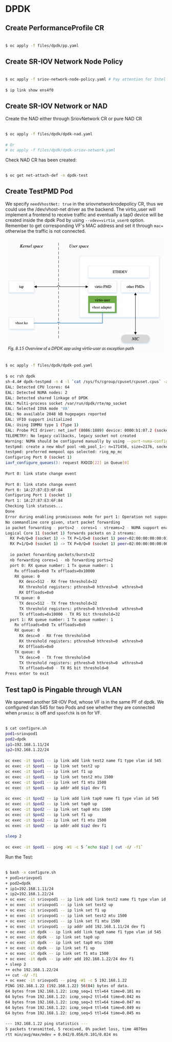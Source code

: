 # DPDK

## Create PerformanceProfile CR

~~~bash

$ oc apply -f files/dpdk/pp.yaml

~~~

## Create SR-IOV Network Node Policy

~~~bash

$ oc apply -f sriov-network-node-policy.yaml # Pay attention for Intel NIC, in order to use DPDK, the deviceType needs to be vfio-pci

$ ip link show ens4f0

~~~

## Create SR-IOV Network or NAD

Create the NAD either through SriovNetwork CR or pure NAD CR

~~~bash

$ oc apply -f files/dpdk/dpdk-nad.yaml

# Or
# oc apply -f files/dpdk/dpdk-sriov-network.yaml

~~~

Check NAD CR has been created:

~~~bash

$ oc get net-attach-def -n dpdk-test

~~~

## Create TestPMD Pod

We specify `needVhostNet: true` in the sriovnetworknodepolicy CR, thus we could use the /dev/vhost-net driver as the backend. The virtio_user will implement a frontend to receive traffic and eventually a tap0 device will be created inside the dpdk Pod by using `--vdev=virtio_user0` option. Remember to get corresponding VF's MAC address and set it through `mac=` otherwise the traffic is not connected.

![virtio-user and vhost-net](files/images/virtio-user_vhost-net.png)

~~~bash

$ oc apply -f files/dpdk/dpdk-pod.yaml

$ oc rsh dpdk
sh-4.4# dpdk-testpmd -n 4 -l `cat /sys/fs/cgroup/cpuset/cpuset.cpus` -a $PCIDEVICE_OPENSHIFT_IO_SRIOV_DPDK_ENS4F0 --socket-mem 1024 --vdev=virtio_user0,path=/dev/vhost-net,mac="1a:27:87:e3:6f:84"
EAL: Detected CPU lcores: 64
EAL: Detected NUMA nodes: 2
EAL: Detected shared linkage of DPDK
EAL: Multi-process socket /var/run/dpdk/rte/mp_socket
EAL: Selected IOVA mode 'VA'
EAL: No available 2048 kB hugepages reported
EAL: VFIO support initialized
EAL: Using IOMMU type 1 (Type 1)
EAL: Probe PCI driver: net_iavf (8086:1889) device: 0000:b1:07.2 (socket 1)
TELEMETRY: No legacy callbacks, legacy socket not created
Warning: NUMA should be configured manually by using --port-numa-config and --ring-numa-config parameters along with --numa.
testpmd: create a new mbuf pool <mb_pool_1>: n=171456, size=2176, socket=1
testpmd: preferred mempool ops selected: ring_mp_mc
Configuring Port 0 (socket 1)
iavf_configure_queues(): request RXDID[22] in Queue[0]

Port 0: link state change event

Port 0: link state change event
Port 0: 1A:27:87:E3:6F:84
Configuring Port 1 (socket 1)
Port 1: 1A:27:87:E3:6F:84
Checking link statuses...
Done
Error during enabling promiscuous mode for port 1: Operation not supported - ignore
No commandline core given, start packet forwarding
io packet forwarding - ports=2 - cores=1 - streams=2 - NUMA support enabled, MP allocation mode: native
Logical Core 11 (socket 1) forwards packets on 2 streams:
  RX P=0/Q=0 (socket 1) -> TX P=1/Q=0 (socket 1) peer=02:00:00:00:00:01
  RX P=1/Q=0 (socket 1) -> TX P=0/Q=0 (socket 1) peer=02:00:00:00:00:00

  io packet forwarding packets/burst=32
  nb forwarding cores=1 - nb forwarding ports=2
  port 0: RX queue number: 1 Tx queue number: 1
    Rx offloads=0x0 Tx offloads=0x10000
    RX queue: 0
      RX desc=512 - RX free threshold=32
      RX threshold registers: pthresh=0 hthresh=0  wthresh=0
      RX Offloads=0x0
    TX queue: 0
      TX desc=512 - TX free threshold=32
      TX threshold registers: pthresh=0 hthresh=0  wthresh=0
      TX offloads=0x10000 - TX RS bit threshold=32
  port 1: RX queue number: 1 Tx queue number: 1
    Rx offloads=0x0 Tx offloads=0x0
    RX queue: 0
      RX desc=0 - RX free threshold=0
      RX threshold registers: pthresh=0 hthresh=0  wthresh=0
      RX Offloads=0x0
    TX queue: 0
      TX desc=0 - TX free threshold=0
      TX threshold registers: pthresh=0 hthresh=0  wthresh=0
      TX offloads=0x0 - TX RS bit threshold=0
Press enter to exit

~~~

## Test tap0 is Pingable through VLAN

We spanwed another SR-IOV Pod, whose VF is in the same PF of dpdk. We configured vlan 545 for two Pods and see whether they are connected when `promisc` is off and `spoofchk` is on for VF.

~~~bash

$ cat configure.sh
pod1=sriovpod1
pod2=dpdk
ip1=192.168.1.11/24
ip2=192.168.1.22/24

oc exec -it $pod1 -- ip link add link test2 name f1 type vlan id 545
oc exec -it $pod1 -- ip link set test2 up
oc exec -it $pod1 -- ip link set f1 up
oc exec -it $pod1 -- ip link set test2 mtu 1500
oc exec -it $pod1 -- ip link set f1 mtu 1500
oc exec -it $pod1 -- ip addr add $ip1 dev f1

oc exec -it $pod2 -- ip link add link tap0 name f1 type vlan id 545
oc exec -it $pod2 -- ip link set tap0 up
oc exec -it $pod2 -- ip link set tap0 mtu 1500
oc exec -it $pod2 -- ip link set f1 up
oc exec -it $pod2 -- ip link set f1 mtu 1500
oc exec -it $pod2 -- ip addr add $ip2 dev f1

sleep 2

oc exec -it $pod1 -- ping -W1 -c 5 `echo $ip2 | cut -d/ -f1`
~~~

Run the Test:

~~~bash

$ bash -x configure.sh
+ pod1=sriovpod1
+ pod2=dpdk
+ ip1=192.168.1.11/24
+ ip2=192.168.1.22/24
+ oc exec -it sriovpod1 -- ip link add link test2 name f1 type vlan id 545
+ oc exec -it sriovpod1 -- ip link set test2 up
+ oc exec -it sriovpod1 -- ip link set f1 up
+ oc exec -it sriovpod1 -- ip link set test2 mtu 1500
+ oc exec -it sriovpod1 -- ip link set f1 mtu 1500
+ oc exec -it sriovpod1 -- ip addr add 192.168.1.11/24 dev f1
+ oc exec -it dpdk -- ip link add link tap0 name f1 type vlan id 545
+ oc exec -it dpdk -- ip link set tap0 up
+ oc exec -it dpdk -- ip link set tap0 mtu 1500
+ oc exec -it dpdk -- ip link set f1 up
+ oc exec -it dpdk -- ip link set f1 mtu 1500
+ oc exec -it dpdk -- ip addr add 192.168.1.22/24 dev f1
+ sleep 2
++ echo 192.168.1.22/24
++ cut -d/ -f1
+ oc exec -it sriovpod1 -- ping -W1 -c 5 192.168.1.22
PING 192.168.1.22 (192.168.1.22) 56(84) bytes of data.
64 bytes from 192.168.1.22: icmp_seq=1 ttl=64 time=0.101 ms
64 bytes from 192.168.1.22: icmp_seq=2 ttl=64 time=0.042 ms
64 bytes from 192.168.1.22: icmp_seq=3 ttl=64 time=0.047 ms
64 bytes from 192.168.1.22: icmp_seq=4 ttl=64 time=0.049 ms
64 bytes from 192.168.1.22: icmp_seq=5 ttl=64 time=0.045 ms

--- 192.168.1.22 ping statistics ---
5 packets transmitted, 5 received, 0% packet loss, time 4076ms
rtt min/avg/max/mdev = 0.042/0.056/0.101/0.024 ms

~~~
